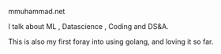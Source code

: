mmuhammad.net

I talk about ML , Datascience , Coding and DS&A.

This is also my first foray into using golang, and loving it so far.
